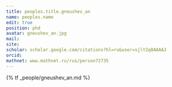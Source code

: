 ```yaml
---
title: peoples.title.gneushev_an
name: peoples.name
edit: true
position: phd
avatar: gneushev_an.jpg
mail: 
site: 
scholar: scholar.google.com/citations?hl=ru&user=sjlY2q8AAAAJ
orcid:
mathnet: www.mathnet.ru/rus/person72735
---
```


{% tf _people/gneushev_an.md %}
